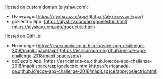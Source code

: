 Hosted on custom domain (alyshav.com):

- Homepage: [https://alyshav.com/app/](https://alyshav.com/app/)
- goElectric App: [https://alyshav.com/app/goelectric.html](https://alyshav.com/app/goelectric.html)

Hosted on GitHub:

- Homepage: [https://esricanada-ce.github.io/ecce-app-challenge-2018/mapit.space/app/](https://esricanada-ce.github.io/ecce-app-challenge-2018/mapit.space/app/)
- goElectric App: [https://esricanada-ce.github.io/ecce-app-challenge-2018/mapit.space/app/goelectric.html](https://esricanada-ce.github.io/ecce-app-challenge-2018/mapit.space/app/goelectric.html)